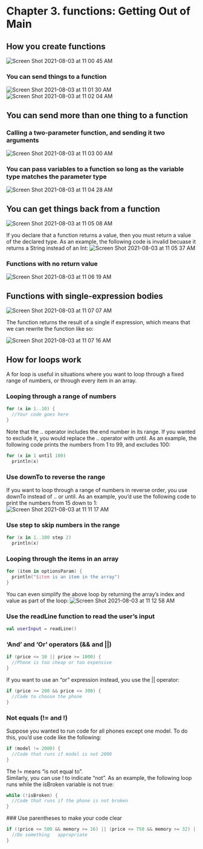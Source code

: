 # Chapter 3. functions: Getting Out of Main

## How you create functions

![Screen Shot 2021-08-03 at 11 00 45 AM](https://user-images.githubusercontent.com/7098685/128048109-ef0a8232-bee7-4775-8919-85e0665d8b4b.png)

### You can send things to a function
![Screen Shot 2021-08-03 at 11 01 30 AM](https://user-images.githubusercontent.com/7098685/128048198-00f1b6c0-2b18-4344-923b-dc6eaedec97e.png)
![Screen Shot 2021-08-03 at 11 02 04 AM](https://user-images.githubusercontent.com/7098685/128048290-3c99fd96-ddea-4dc3-a190-8c9ff63d8f1e.png)

## You can send more than one thing to a function

### Calling a two-parameter function, and sending it two arguments
![Screen Shot 2021-08-03 at 11 03 00 AM](https://user-images.githubusercontent.com/7098685/128048405-18d7ccc9-6dfd-4fc8-bf05-eda0a4b18c2b.png)

### You can pass variables to a function so long as the variable type matches the parameter type
![Screen Shot 2021-08-03 at 11 04 28 AM](https://user-images.githubusercontent.com/7098685/128048616-afd59016-80c3-4fc7-9a4f-e6251613ad72.png)

## You can get things back from a function
![Screen Shot 2021-08-03 at 11 05 08 AM](https://user-images.githubusercontent.com/7098685/128048719-60151c64-a0a6-466b-9714-d701b94fcd03.png)

If you declare that a function returns a value, then you must return a value of the declared type. As an example, the following code is invalid becuase it returns a String instead of an Int:
![Screen Shot 2021-08-03 at 11 05 37 AM](https://user-images.githubusercontent.com/7098685/128048818-c0b20ab9-458c-44fc-8c23-4026f6b6c987.png)

### Functions with no return value
![Screen Shot 2021-08-03 at 11 06 19 AM](https://user-images.githubusercontent.com/7098685/128048918-3bcd19c4-3861-477d-8f2b-f5498fbc5c6f.png)

## Functions with single-expression bodies

![Screen Shot 2021-08-03 at 11 07 07 AM](https://user-images.githubusercontent.com/7098685/128049039-7ee95c46-0aa3-46d3-9f9d-43389eecc8b4.png)

The function returns the result of a single if expression, which means that we can rewrite the function like so:

![Screen Shot 2021-08-03 at 11 07 16 AM](https://user-images.githubusercontent.com/7098685/128049068-2ddca3a3-76a8-4906-9692-f2ca7e9122b8.png)


## How for loops work

A for loop is useful in situations where you want to loop through a fixed range of numbers, or through every item in an array.

### Looping through a range of numbers

```kotlin
for (x in 1..10) {
  //Your code goes here
}
```

Note that the .. operator includes the end number in its range. If you wanted to exclude it, you would
replace the .. operator with until. As an example, the following code prints the numbers from 1 to 99, and excludes 100:
```kotlin
for (x in 1 until 100) 
  println(x)
```

### Use downTo to reverse the range
If you want to loop through a range of numbers in reverse order, you use downTo instead of .. or
until. As an example, you’d use the following code to print the numbers from 15 down to 1:
![Screen Shot 2021-08-03 at 11 11 17 AM](https://user-images.githubusercontent.com/7098685/128049638-8b53014e-0e1c-4e33-aa7f-efb909bffe13.png)

### Use step to skip numbers in the range

```kotlin
for (x in 1..100 step 2) 
  println(x)
```

### Looping through the items in an array

```kotlin
for (item in optionsParam) {
  println("$item is an item in the array")
}
```

You can even simplify the above loop by returning the array’s index and value as part of the loop:
![Screen Shot 2021-08-03 at 11 12 58 AM](https://user-images.githubusercontent.com/7098685/128049863-ae56fd77-adb1-41f2-ab44-dd72f67f922e.png)


### Use the readLine function to read the user’s input

```kotlin
val userInput = readLine()
```

### ‘And’ and ‘Or’ operators (&& and ||)

```kotlin
if (price <= 10 || price >= 1000) { 
  //Phone is too cheap or too expensive
}
```

If you want to use an “or” expression instead, you use the || operator:
```kotlin
if (price >= 200 && price <= 300) { 
  //Code to choose the phone
}
```

### Not equals (!= and !)
Suppose you wanted to run code for all phones except one model. To do this, you’d use code like the following:
```kotlin
if (model != 2000) {
  //Code that runs if model is not 2000
}
```
The != means “is not equal to”.<br>
Similarly, you can use ! to indicate “not”. As an example, the following loop runs while the isBroken variable is not true:
```kotlin
while (!isBroken) {
  //Code that runs if the phone is not broken
}
```

### Use parentheses to make your code clear

```kotlin
if ((price <= 500 && memory >= 16) || (price <= 750 && memory >= 32) || (price <= 1000 && memory >= 64)) { 
  //Do something   appropriate
}
```







